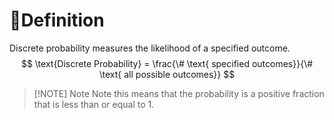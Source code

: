 # 📝Definition
Discrete probability measures the likelihood of a specified outcome.
$$
\text{Discrete Probability} = \frac{\# \text{ specified outcomes}}{\# \text{ all possible outcomes}}
$$
> [!NOTE] Note
> Note this means that the probability is a positive fraction that is less than or equal to $1$.
